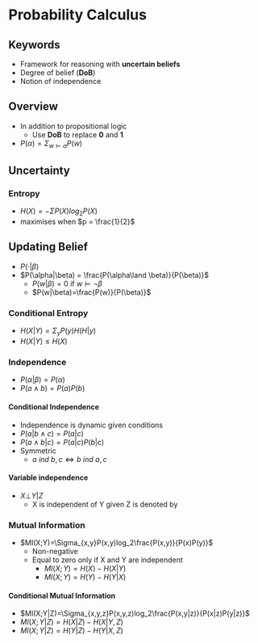 # Probability Calculus

## Keywords

+ Framework for reasoning with **uncertain beliefs**
+ Degree of belief (**DoB**)
+ Notion of independence

## Overview

+ In addition to propositional logic
  + Use **DoB** to replace **0** and **1**
+ $P(\alpha)=\Sigma_{w\vDash \alpha} P(w)$

## Uncertainty

### Entropy

+ $H(X) = -\Sigma P(X)log_2P(X)$
+ maximises when $p = \frac{1}{2}$

## Updating Belief  

+ $P(·|\beta)$
+ $P(\alpha|\beta) = \frac{P(\alpha\land \beta)}{P(\beta)}$
  + $P(w|\beta) = 0$ if $w\vDash \lnot \beta$
  + $P(w|\beta)=\frac{P(w)}{P(\beta)}$  


### Conditional Entropy

+ $H(X|Y)=\Sigma_yP(y)H(H|y)$
+ $H(X|Y)\le H(X)$

### Independence

+ $P(\alpha | \beta) = P(\alpha)$
+ $P(a\land b) = P(a)P(b)$

#### Conditional Independence

+ Independence is dynamic given conditions
+ $P(a|b\land c) = P(a|c)$
+ $P(a\land b|c) = P(a|c)P(b|c)$
+ Symmetric
  + $a\ ind\ b,c\iff b\ ind\ a,c$

#### Variable independence

+  $X⊥Y|Z$
   +  X is independent of Y given Z is denoted by 

### Mutual Information

+ $MI(X;Y)=\Sigma_{x,y}P(x,y)log_2\frac{P(x,y)}{P(x)P(y)}$
  + Non-negative
  + Equal to zero only if X and Y are independent
    + $MI(X;Y)=H(X)-H(X|Y)$
    + $MI(X;Y)=H(Y)-H(Y|X)$

#### Conditional Mutual Information

+ $MI(X;Y|Z)=\Sigma_{x,y,z}P(x,y,z)log_2\frac{P(x,y|z)}{P(x|z)P(y|z)}$
+ $MI(X;Y|Z)=H(X|Z)-H(X|Y,Z)$
+ $MI(X;Y|Z)=H(Y|Z)-H(Y|X,Z)$
